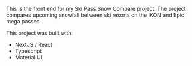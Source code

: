 This is the front end for my Ski Pass Snow Compare project. The project compares upcoming snowfall between ski resorts on the IKON and Epic mega passes.

This project was built with:

- NextJS / React
- Typescript
- Material UI
